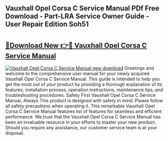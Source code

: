 ## Vauxhall Opel Corsa C Service Manual PDf Free Download - Part-LRA Service Owner Guide - User Repair Edition Soh51

# <h2><a href="http://bc47025.oget.top/?id=Vauxhall+Opel+Corsa+C+Service+Manual">🔗Download New 👉🔴 Vauxhall Opel Corsa C Service Manual</a></h2>

[![Vauxhall Opel Corsa C Service Manual new download](https://i.imgur.com/5g1atiW.png)](http://bc47025.oget.top/?id=Vauxhall+Opel+Corsa+C+Service+Manual)
Greetings and welcome to the comprehensive user manual for your newly acquired Vauxhall Opel Corsa C Service Manual. This guide is intended to help you get the most out of your product by providing a thorough explanation of its features, installation process, operation instructions, maintenance tips, and troubleshooting procedures. Safety First Vauxhall Opel Corsa C Service Manual, Always This product is designed with safety in mind. Please follow all safety precautions when operating it. This remarkable Vauxhall Opel Corsa C Service Manual features list of features for seamless and efficient performance. We trust that the Vauxhall Opel Corsa C Service Manual has been an invaluable resource in your efforts to master your new product. Should you require any assistance, our customer service team is at your disposal.
